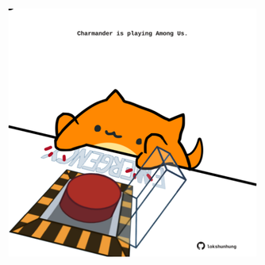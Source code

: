 <!-- built at 30/07/2021, 23:01:34 UTC -->
<p align="center">
  <img width="500" height="500" src="./ReadmeImage.svg">
</p>
